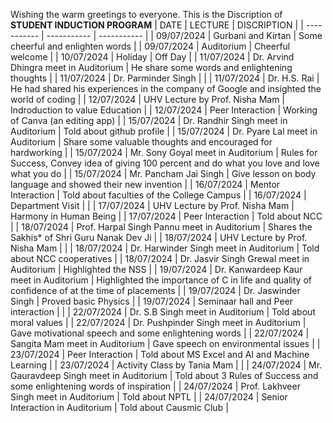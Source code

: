 Wishing the warm greetings to everyone.
This is the Discription of ****STUDENT INDUCTION PROGRAM****
| DATE | LECTURE | DISCRIPTION |
| ----------- | ----------- | ----------- |
| 09/07/2024 | Gurbani and Kirtan | Some cheerful and enlighten words |
| 09/07/2024 | Auditorium | Cheerful welcome |
| 10/07/2024 | Holiday | Off Day |
| 11/07/2024 | Dr. Arvind Dhingra meet in Auditorium |  He share some words and enlightening thoughts |
| 11/07/2024 | Dr. Parminder Singh | | 
| 11/07/2024 | Dr. H.S. Rai | He had shared his experiences in the company of Google and insighted the world of coding |
| 12/07/2024 | UHV Lecture by Prof. Nisha Mam | Indroduction to value Education |
| 12/07/2024 | Peer Interaction | Working of Canva (an editing app) |
| 15/07/2024 | Dr. Randhir Singh meet in Auditorium | Told about github profile |
| 15/07/2024 | Dr. Pyare Lal meet in Auditorium | Share some valuable thoughts and encouraged for hardworking | 
| 15/07/2024 | Mr. Sony Goyal meet in Auditorium | Rules for Success, Convey idea of giving 100 percent and do what you love and love what you do |
| 15/07/2024 | Mr. Pancham Jai Singh | Give lesson on body language and showed their new invention |
| 16/07/2024 | Mentor Interaction | Told about faculties of the College Campus |
| 16/07/2024 | Department Visit | |
| 17/07/2024 | UHV Lecture by Prof. Nisha Mam | Harmony in Human Being |
| 17/07/2024 | Peer Interaction | Told about NCC |
| 18/07/2024 | Prof. Harpal Singh Pannu meet in Auditorium | Shares the Sakhis* of Shri Guru Nanak Dev Ji |
| 18/07/2024 | UHV Lecture by Prof. Nisha Mam | | 
| 18/07/2024 | Dr. Harwinder Singh meet in Auditorium | Told about NCC cooperatives |
| 18/07/2024 | Dr. Jasvir Singh Grewal meet in Auditorium | Highlighted the NSS |
| 19/07/2024 | Dr. Kanwardeep Kaur meet in Auditorium | Highlighted the importance of C in life and quality of confidence of at the time of placements |
| 19/07/2024 | Dr. Jaswinder Singh | Proved basic Physics |
| 19/07/2024 | Seminaar hall and Peer interaction | |
| 22/07/2024 | Dr. S.B Singh meet in Auditorium | Told about moral values |
| 22/07/2024 | Dr. Pushpinder Singh meet in Auditorium | Gave motivational speech and some enlightening words | 
| 22/07/2024 | Sangita Mam meet in Auditorium | Gave speech on environmental issues | 
| 23/07/2024 | Peer Interaction | Told about MS Excel and AI and Machine Learning | 
| 23/07/2024 | Activity Class by Tania Mam | |
| 24/07/2024 | Mr. Gauravdeep Singh meet in Auditorium | Told about 3 Rules of Success and some enlightening words of inspiration |
| 24/07/2024 | Prof. Lakhveer Singh meet in Auditorium | Told about NPTL | 
| 24/07/2024 | Senior Interaction in Auditorium | Told about Causmic Club | 



